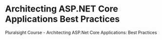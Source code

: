 # Architecting ASP.NET Core Applications Best Practices
Pluralsight Course - Architecting ASP.Net Core Applications: Best Practices
